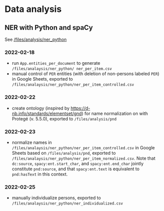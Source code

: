 # Data analysis

## NER with Python and spaCy

See [/files/analysis/ner_python](https://github.com/MHindermann/rheinschifffahrt/tree/master/files/analysis/ner_python)

### 2022-02-18

- run `App.entities_per_document` to generate `/files/analaysis/ner_python/
  ner_per_item.csv`
- manual control of `PER` entities (with deletion of non-persons labeled `PER`) in Google Sheets, exported to `/files/analaysis/ner_python/ner_per_item_controlled.csv`

### 2022-02-22

- create ontology (inspired by https://d-nb.info/standards/elementset/gnd) for name normalization on with Protegé (v.
  5.5.0), exported to `/files/analysis/pnd` 
 
### 2022-02-23
- normalize names in `/files/analaysis/ner_python/ner_per_item_controlled.csv` in Google Sheets based on `/files/analysis/pnd`, exported to  
  `/files/analaysis/ner_python/ner_per_item_normalized.csv`. Note that `dc:source`, `spacy:ent.start_char`, and 
  `spacy:ent.end_char` jointly constitute `pnd:source`, and that `spacy:ent.text` is equivalent to `pnd:hasText` in 
  this context.
  
### 2022-02-25 
- manually individualize persons, exported to `/files/analaysis/ner_python/ner_individualized.csv`